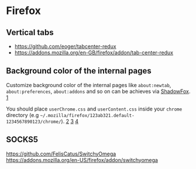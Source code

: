 # Firefox

## Vertical tabs

* https://github.com/eoger/tabcenter-redux
* https://addons.mozilla.org/en-GB/firefox/addon/tab-center-redux

## Background color of the internal pages

Customize background color of the internal pages like `about:newtab`,
`about:preferences`, `about:addons` and so on
can be achieves via [ShadowFox][]. [1][]

You should place `userChrome.css` and
`userContent.css` inside your `chrome` directory (e.g
`~/.mozilla/firefox/123ab321.default-1234567890123/chrome/`). [2][] [3][] [4][]

## SOCKS5

<https://github.com/FelisCatus/SwitchyOmega>
<https://addons.mozilla.org/en-US/firefox/addon/switchyomega>

[ShadowFox]: https://github.com/overdodactyl/ShadowFox
[1]: https://support.mozilla.org/en-US/questions/1198235
[2]: http://kb.mozillazine.org/Chrome_folder
[3]: http://kb.mozillazine.org/Profile_folder
[4]: https://developer.mozilla.org/en-US/docs/Glossary/Chrome
